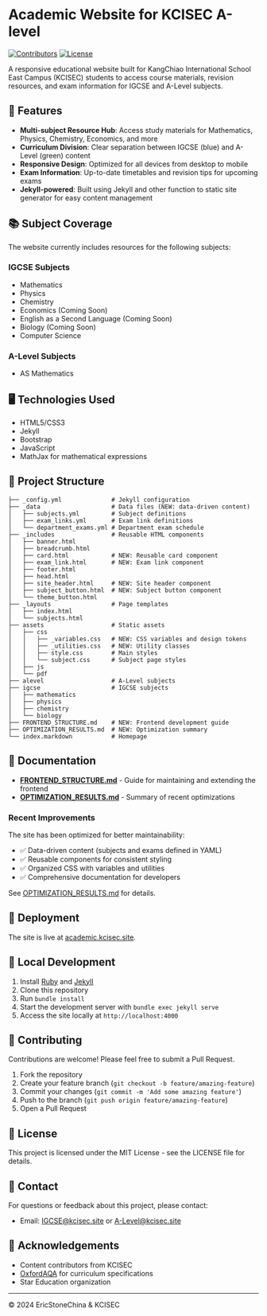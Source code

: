 # Academic Website for KCISEC A-level

[![Contributors](https://img.shields.io/github/contributors/KCISEastCampus/Academic)](https://github.com/KCISEastCampus/Academic/graphs/contributors)
[![License](https://img.shields.io/badge/License-MIT-blue.svg)](LICENSE)

A responsive educational website built for KangChiao International School East Campus (KCISEC) students to access course materials, revision resources, and exam information for IGCSE and A-Level subjects.

## 🚀 Features

- **Multi-subject Resource Hub**: Access study materials for Mathematics, Physics, Chemistry, Economics, and more
- **Curriculum Division**: Clear separation between IGCSE (blue) and A-Level (green) content
- **Responsive Design**: Optimized for all devices from desktop to mobile
- **Exam Information**: Up-to-date timetables and revision tips for upcoming exams
- **Jekyll-powered**: Built using Jekyll and other function to static site generator for easy content management

## 📚 Subject Coverage

The website currently includes resources for the following subjects:

### IGCSE Subjects
- Mathematics
- Physics
- Chemistry
- Economics (Coming Soon)
- English as a Second Language (Coming Soon)
- Biology (Coming Soon)
- Computer Science

### A-Level Subjects
- AS Mathematics

## 🖥️ Technologies Used

- HTML5/CSS3
- Jekyll
- Bootstrap
- JavaScript
- MathJax for mathematical expressions

## 📂 Project Structure

```
├── _config.yml              # Jekyll configuration
├── _data                    # Data files (NEW: data-driven content)
│   ├── subjects.yml         # Subject definitions
│   ├── exam_links.yml       # Exam link definitions
│   └── department_exams.yml # Department exam schedule
├── _includes                # Reusable HTML components
│   ├── banner.html
│   ├── breadcrumb.html
│   ├── card.html            # NEW: Reusable card component
│   ├── exam_link.html       # NEW: Exam link component
│   ├── footer.html
│   ├── head.html
│   ├── site_header.html     # NEW: Site header component
│   ├── subject_button.html  # NEW: Subject button component
│   └── theme_button.html
├── _layouts                 # Page templates
│   ├── index.html
│   └── subjects.html
├── assets                   # Static assets
│   ├── css
│   │   ├── _variables.css   # NEW: CSS variables and design tokens
│   │   ├── _utilities.css   # NEW: Utility classes
│   │   ├── style.css        # Main styles
│   │   └── subject.css      # Subject page styles
│   ├── js
│   └── pdf
├── alevel                   # A-Level subjects
├── igcse                    # IGCSE subjects
│   ├── mathematics
│   ├── physics
│   ├── chemistry
│   └── biology
├── FRONTEND_STRUCTURE.md    # NEW: Frontend development guide
├── OPTIMIZATION_RESULTS.md  # NEW: Optimization summary
└── index.markdown           # Homepage
```

## 📖 Documentation

- **[FRONTEND_STRUCTURE.md](FRONTEND_STRUCTURE.md)** - Guide for maintaining and extending the frontend
- **[OPTIMIZATION_RESULTS.md](OPTIMIZATION_RESULTS.md)** - Summary of recent optimizations

### Recent Improvements

The site has been optimized for better maintainability:
- ✅ Data-driven content (subjects and exams defined in YAML)
- ✅ Reusable components for consistent styling
- ✅ Organized CSS with variables and utilities
- ✅ Comprehensive documentation for developers

See [OPTIMIZATION_RESULTS.md](OPTIMIZATION_RESULTS.md) for details.

## 🚀 Deployment

The site is live at [academic.kcisec.site](https://academic.kcisec.site).

## 🔧 Local Development

1. Install [Ruby](https://www.ruby-lang.org/en/downloads/) and [Jekyll](https://jekyllrb.com/docs/installation/)
2. Clone this repository
3. Run `bundle install`
4. Start the development server with `bundle exec jekyll serve`
5. Access the site locally at `http://localhost:4000`

## 🤝 Contributing

Contributions are welcome! Please feel free to submit a Pull Request.

1. Fork the repository
2. Create your feature branch (`git checkout -b feature/amazing-feature`)
3. Commit your changes (`git commit -m 'Add some amazing feature'`)
4. Push to the branch (`git push origin feature/amazing-feature`)
5. Open a Pull Request

## 📝 License

This project is licensed under the MIT License - see the LICENSE file for details.

## 📧 Contact

For questions or feedback about this project, please contact:
- Email: [IGCSE@kcisec.site](mailto:IGCSE@kcisec.site) or [A-Level@kcisec.site](mailto:A-Level@kcisec.site)

## 🙏 Acknowledgements

- Content contributors from KCISEC
- [OxfordAQA](https://www.oxfordaqa.com/) for curriculum specifications
- Star Education organization

---

© 2024 EricStoneChina & KCISEC
